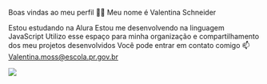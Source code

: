 Boas vindas ao meu perfil 💙💙
Meu nome é Valentina Schneider 

Estou estudando na Alura
Estou me desenvolvendo na linguagem JavaScript
Utilizo esse espaço para minha organização e compartilhamento dos meu projetos desenvolvidos
Você pode entrar em contato comigo 📫
Valentina.moss@escola.pr.gov.br 

![]((https://media.tenor.com/Q2BTwPr6VFwAAAAi/pink-glitter-heart-pink-glittery-heart.gif))

